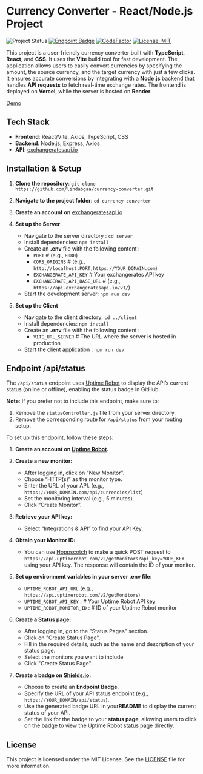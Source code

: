 # Currency Converter - React/Node.js Project

![Project Status](https://img.shields.io/badge/Project%20Status-In%20Progress-orange?style=flat-square)
[![Endpoint Badge](https://img.shields.io/endpoint?url=https%3A%2F%2Fcurrency-converter-server-2bge.onrender.com%2Fapi%2Fstatus&style=flat-square)](https://stats.uptimerobot.com/Upe7finkYZ/797948379)
[![CodeFactor](https://www.codefactor.io/repository/github/lindabgaa/currency-converter/badge?style=flat-square)](https://www.codefactor.io/repository/github/lindabgaa/currency-converter)
[![License: MIT](https://img.shields.io/badge/License-MIT-blue?style=flat-square)](LICENSE)

This project is a user-friendly currency converter built with **TypeScript**, **React**, and **CSS**. It uses the **Vite** build tool for fast development. The application allows users to easily convert currencies by specifying the amount, the source currency, and the target currency with just a few clicks. It ensures accurate conversions by integrating with a **Node.js** backend that handles **API requests** to fetch real-time exchange rates.
The frontend is deployed on **Vercel**, while the server is hosted on **Render**.

[Demo](https://currency-converter-pi-six.vercel.app/)

## Tech Stack

- **Frontend**: React/Vite, Axios, TypeScript, CSS
- **Backend**: Node.js, Express, Axios
- **API**: [exchangeratesapi.io](https://exchangeratesapi.io/)

## Installation & Setup

1. **Clone the repository**: `git clone https://github.com/lindabgaa/currency-converter.git`
2. **Navigate to the project folder**: `cd currency-converter`
3. **Create an account on** [exchangeratesapi.io](https://exchangeratesapi.io/)
4. **Set up the Server**

   - Navigate to the server directory : `cd server`
   - Install dependencies: `npm install`
   - Create an **.env** file with the following content :
     - `PORT` # (e.g., `8080`)
     - `CORS_ORIGINS` # (e.g., `http://localhost:PORT,https://YOUR_DOMAIN.com`)
     - `EXCHANGERATE_API_KEY` # Your exchangerates API key
     - `EXCHANGERATE_API_BASE_URL` # (e.g., `https://api.exchangeratesapi.io/v1/`)
   - Start the development server: `npm run dev`

5. **Set up the Client**

   - Navigate to the client directory: `cd ../client`
   - Install dependencies: `npm install`
   - Create an **.env** file with the following content :
     - `VITE_URL_SERVER` # The URL where the server is hosted in production
   - Start the client application : `npm run dev`

## Endpoint /api/status

The `/api/status` endpoint uses [Uptime Robot](https://uptimerobot.com/) to display the API’s current status (online or offline), enabling the status badge in GitHub.

**Note**: If you prefer not to include this endpoint, make sure to:

1. Remove the `statusController.js` file from your server directory.
2. Remove the corresponding route for `/api/status` from your routing setup.

To set up this endpoint, follow these steps:

1. **Create an account on [Uptime Robot](https://uptimerobot.com/).**
2. **Create a new monitor:**

   - After logging in, click on “New Monitor”.
   - Choose “HTTP(s)” as the monitor type.
   - Enter the URL of your API. (e.g., `https://YOUR_DOMAIN.com/api/currencies/list`)
   - Set the monitoring interval (e.g., 5 minutes).
   - Click “Create Monitor”.

3. **Retrieve your API key:**

   - Select “Integrations & API” to find your API Key.

4. **Obtain your Monitor ID:**

   - You can use [Hoppscotch](https://hoppscotch.io/) to make a quick POST request to `https://api.uptimerobot.com/v2/getMonitors?api_key=YOUR_KEY` using your API key. The response will contain the ID of your monitor.

5. **Set up environment variables in your server .env file:**

   - `UPTIME_ROBOT_API_URL` (e.g., `https://api.uptimerobot.com/v2/getMonitors`)
   - `UPTIME_ROBOT_API_KEY` : # Your Uptime Robot API key
   - `UPTIME_ROBOT_MONITOR_ID` : # ID of your Uptime Robot monitor

6. **Create a Status page:**

   - After logging in, go to the "Status Pages" section.
   - Click on "Create Status Page".
   - Fill in the required details, such as the name and description of your status page.
   - Select the monitors you want to include
   - Click "Create Status Page".

7. **Create a badge on [Shields.io](https://shields.io/):**

   - Choose to create an **Endpoint Badge**.
   - Specify the URL of your API status endpoint (e.g., `https://YOUR_DOMAIN/api/status`).
   - Use the generated badge URL in your**README** to display the current status of your API.
   - Set the link for the badge to your **status page**, allowing users to click on the badge to view the Uptime Robot status page directly.

## License

This project is licensed under the MIT License. See the [LICENSE](LICENSE) file for more information.
